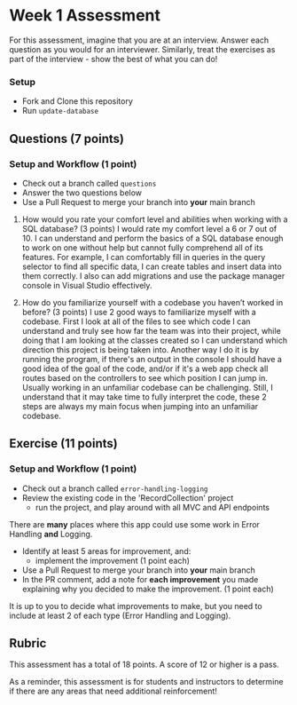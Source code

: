 # Week 1 Assessment

For this assessment, imagine that you are at an interview.  Answer each question as you would for an interviewer.  Similarly, treat the exercises as part of the interview - show the best of what you can do!

### Setup
* Fork and Clone this repository
* Run `update-database`

## Questions (7 points)

### Setup and Workflow (1 point)
* Check out a branch called `questions`
* Answer the two questions below
* Use a Pull Request to merge your branch into **your** main branch

1. How would you rate your comfort level and abilities when working with a SQL database? (3 points)
I would rate my comfort level a 6 or 7 out of 10. I can understand and perform the basics of a SQL database enough to work on one without help but cannot fully comprehend all of its features. For example, I can comfortably fill in queries in the query selector to find all specific data, I can create tables and insert data into them correctly. I also can add migrations and use the package manager console in Visual Studio effectively.


3. How do you familiarize yourself with a codebase you haven’t worked in before? (3 points)
I use 2 good ways to familiarize myself with a codebase. First I look at all of the files to see which code I can understand and truly see how far the team was into their project, while doing that I am looking at the classes created so I can understand which direction this project is being taken into. Another way I do it is by running the program, if there's an output in the console I should have a good idea of the goal of the code, and/or if it's a web app check all routes based on the controllers to see which position I can jump in. Usually working in an unfamiliar codebase can be challenging. Still, I understand that it may take time to fully interpret the code, these 2 steps are always my main focus when jumping into an unfamiliar codebase.
## Exercise (11 points)

### Setup and Workflow (1 point)
* Check out a branch called `error-handling-logging`
* Review the existing code in the 'RecordCollection' project
	* run the project, and play around with all MVC and API endpoints

There are **many** places where this app could use some work in Error Handling **and** Logging.
* Identify at least 5 areas for improvement, and:
	* implement the improvement (1 point each)
* Use a Pull Request to merge your branch into **your** main branch
* In the PR comment, add a note for **each improvement** you made explaining why you decided to make the improvement. (1 point each)

It is up to you to decide what improvements to make, but you need to include at least 2 of each type (Error Handling and Logging).

## Rubric

This assessment has a total of 18 points.  A score of 12 or higher is a pass.

As a reminder, this assessment is for students and instructors to determine if there are any areas that need additional reinforcement!

